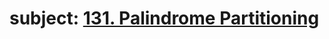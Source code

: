 # subject: <a href="https://leetcode.com/problems/palindrome-partitioning/description/?envType=study-plan-v2&envId=top-100-liked">131. Palindrome Partitioning</a>
